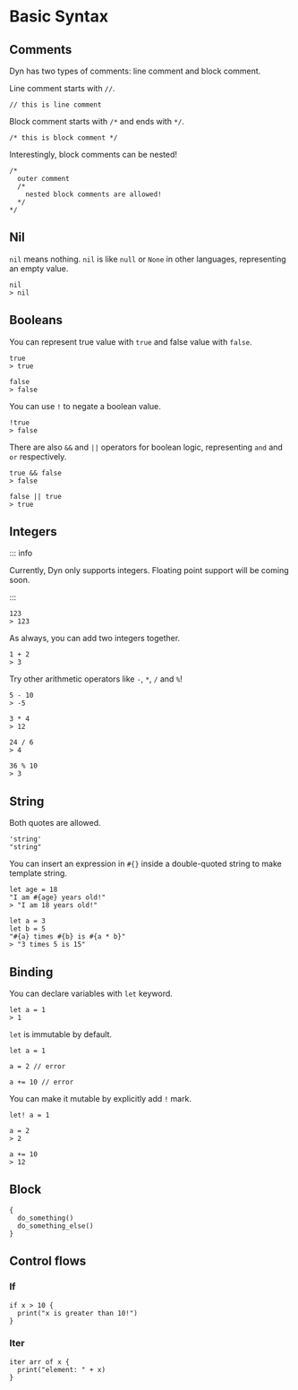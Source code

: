 # Basic Syntax

## Comments

Dyn has two types of comments: line comment and block comment.

Line comment starts with `//`.

```dyn
// this is line comment
```

Block comment starts with `/*` and ends with `*/`.

```dyn
/* this is block comment */
```

Interestingly, block comments can be nested!

```dyn
/*
  outer comment
  /*
    nested block comments are allowed!
  */
*/
```

## Nil

`nil` means nothing. `nil` is like `null` or `None` in other languages, representing an empty value.

```dyn
nil
> nil
```

## Booleans

You can represent true value with `true` and false value with `false`.

```dyn
true
> true
```

```dyn
false
> false
```

You can use `!` to negate a boolean value.

```dyn
!true
> false
```

There are also `&&` and `||` operators for boolean logic, representing `and` and `or` respectively.

```dyn
true && false
> false

false || true
> true
```

## Integers

::: info

Currently, Dyn only supports integers. Floating point support will be coming soon.

:::

```dyn
123
> 123
```

As always, you can add two integers together.

```dyn
1 + 2
> 3
```

Try other arithmetic operators like `-`, `*`, `/` and `%`!

```dyn
5 - 10
> -5

3 * 4
> 12

24 / 6
> 4

36 % 10
> 3
```

## String

Both quotes are allowed.

```dyn
'string'
"string"
```

You can insert an expression in `#{}` inside a double-quoted string to make template string.

```dyn
let age = 18
"I am #{age} years old!"
> "I am 18 years old!"

let a = 3
let b = 5
"#{a} times #{b} is #{a * b}"
> "3 times 5 is 15"
```

## Binding

You can declare variables with `let` keyword.

```dyn
let a = 1
> 1
```

`let` is immutable by default.

```dyn
let a = 1

a = 2 // error

a += 10 // error
```

You can make it mutable by explicitly add `!` mark.

```dyn
let! a = 1

a = 2
> 2

a += 10
> 12
```

## Block

```dyn
{
  do_something()
  do_something_else()
}
```

## Control flows

### If

```dyn
if x > 10 {
  print("x is greater than 10!")
}
```

### Iter

```dyn
iter arr of x {
  print("element: " + x)
}
```
